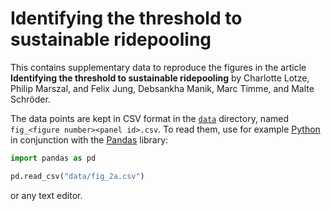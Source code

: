 # Identifying the threshold to sustainable ridepooling

This contains supplementary data to reproduce the figures in the article **Identifying the threshold to sustainable ridepooling** by Charlotte Lotze, Philip Marszal, and Felix Jung, Debsankha Manik, Marc Timme, and Malte Schröder.

The data points are kept in CSV format in the [`data`](./data/) directory, named `fig_<figure number><panel id>.csv`.
To read them, use for example [Python](https://www.python.org/) in conjunction with the [Pandas](https://pandas.pydata.org/) library:

```python
import pandas as pd

pd.read_csv("data/fig_2a.csv")
```

or any text editor.
